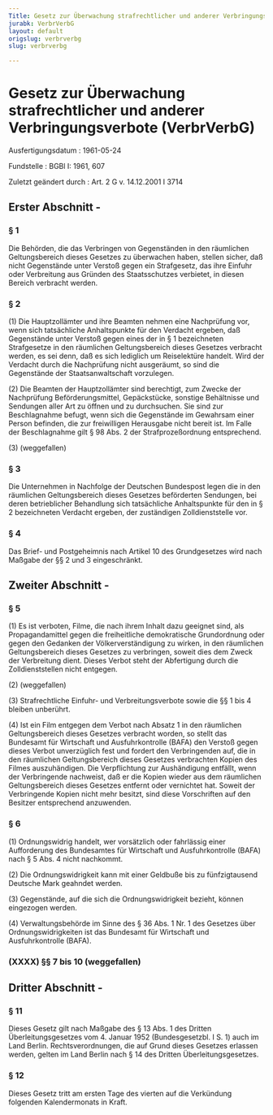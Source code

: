 ```yaml
---
Title: Gesetz zur Überwachung strafrechtlicher und anderer Verbringungsverbote
jurabk: VerbrVerbG
layout: default
origslug: verbrverbg
slug: verbrverbg

---
```


# Gesetz zur Überwachung strafrechtlicher und anderer Verbringungsverbote (VerbrVerbG)

Ausfertigungsdatum
:   1961-05-24

Fundstelle
:   BGBl I: 1961, 607

Zuletzt geändert durch
:   Art. 2 G v. 14.12.2001 I 3714

## Erster Abschnitt -

### § 1

Die Behörden, die das Verbringen von Gegenständen in den räumlichen
Geltungsbereich dieses Gesetzes zu überwachen haben, stellen sicher,
daß nicht Gegenstände unter Verstoß gegen ein Strafgesetz, das ihre
Einfuhr oder Verbreitung aus Gründen des Staatsschutzes verbietet, in
diesen Bereich verbracht werden.

### § 2

(1) Die Hauptzollämter und ihre Beamten nehmen eine Nachprüfung vor,
wenn sich tatsächliche Anhaltspunkte für den Verdacht ergeben, daß
Gegenstände unter Verstoß gegen eines der in § 1 bezeichneten
Strafgesetze in den räumlichen Geltungsbereich dieses Gesetzes
verbracht werden, es sei denn, daß es sich lediglich um Reiselektüre
handelt. Wird der Verdacht durch die Nachprüfung nicht ausgeräumt, so
sind die Gegenstände der Staatsanwaltschaft vorzulegen.

(2) Die Beamten der Hauptzollämter sind berechtigt, zum Zwecke der
Nachprüfung Beförderungsmittel, Gepäckstücke, sonstige Behältnisse und
Sendungen aller Art zu öffnen und zu durchsuchen. Sie sind zur
Beschlagnahme befugt, wenn sich die Gegenstände im Gewahrsam einer
Person befinden, die zur freiwilligen Herausgabe nicht bereit ist. Im
Falle der Beschlagnahme gilt § 98 Abs. 2 der Strafprozeßordnung
entsprechend.

(3) (weggefallen)

### § 3

Die Unternehmen in Nachfolge der Deutschen Bundespost legen die in den
räumlichen Geltungsbereich dieses Gesetzes beförderten Sendungen, bei
deren betrieblicher Behandlung sich tatsächliche Anhaltspunkte für den
in § 2 bezeichneten Verdacht ergeben, der zuständigen Zolldienststelle
vor.

### § 4

Das Brief- und Postgeheimnis nach Artikel 10 des Grundgesetzes wird
nach Maßgabe der §§ 2 und 3 eingeschränkt.

## Zweiter Abschnitt -

### § 5

(1) Es ist verboten, Filme, die nach ihrem Inhalt dazu geeignet sind,
als Propagandamittel gegen die freiheitliche demokratische
Grundordnung oder gegen den Gedanken der Völkerverständigung zu
wirken, in den räumlichen Geltungsbereich dieses Gesetzes zu
verbringen, soweit dies dem Zweck der Verbreitung dient. Dieses Verbot
steht der Abfertigung durch die Zolldienststellen nicht entgegen.

(2) (weggefallen)

(3) Strafrechtliche Einfuhr- und Verbreitungsverbote sowie die §§ 1
bis 4 bleiben unberührt.

(4) Ist ein Film entgegen dem Verbot nach Absatz 1 in den räumlichen
Geltungsbereich dieses Gesetzes verbracht worden, so stellt das
Bundesamt für Wirtschaft und Ausfuhrkontrolle (BAFA) den Verstoß gegen
dieses Verbot unverzüglich fest und fordert den Verbringenden auf, die
in den räumlichen Geltungsbereich dieses Gesetzes verbrachten Kopien
des Filmes auszuhändigen. Die Verpflichtung zur Aushändigung entfällt,
wenn der Verbringende nachweist, daß er die Kopien wieder aus dem
räumlichen Geltungsbereich dieses Gesetzes entfernt oder vernichtet
hat. Soweit der Verbringende Kopien nicht mehr besitzt, sind diese
Vorschriften auf den Besitzer entsprechend anzuwenden.

### § 6

(1) Ordnungswidrig handelt, wer vorsätzlich oder fahrlässig einer
Aufforderung des Bundesamtes für Wirtschaft und Ausfuhrkontrolle
(BAFA) nach § 5 Abs. 4 nicht nachkommt.

(2) Die Ordnungswidrigkeit kann mit einer Geldbuße bis zu
fünfzigtausend Deutsche Mark geahndet werden.

(3) Gegenstände, auf die sich die Ordnungswidrigkeit bezieht, können
eingezogen werden.

(4) Verwaltungsbehörde im Sinne des § 36 Abs. 1 Nr. 1 des Gesetzes
über Ordnungswidrigkeiten ist das Bundesamt für Wirtschaft und
Ausfuhrkontrolle (BAFA).

### (XXXX) §§ 7 bis 10 (weggefallen)

## Dritter Abschnitt -

### § 11

Dieses Gesetz gilt nach Maßgabe des § 13 Abs. 1 des Dritten
Überleitungsgesetzes vom 4. Januar 1952 (Bundesgesetzbl. I S. 1) auch
im Land Berlin. Rechtsverordnungen, die auf Grund dieses Gesetzes
erlassen werden, gelten im Land Berlin nach § 14 des Dritten
Überleitungsgesetzes.

### § 12

Dieses Gesetz tritt am ersten Tage des vierten auf die Verkündung
folgenden Kalendermonats in Kraft.

